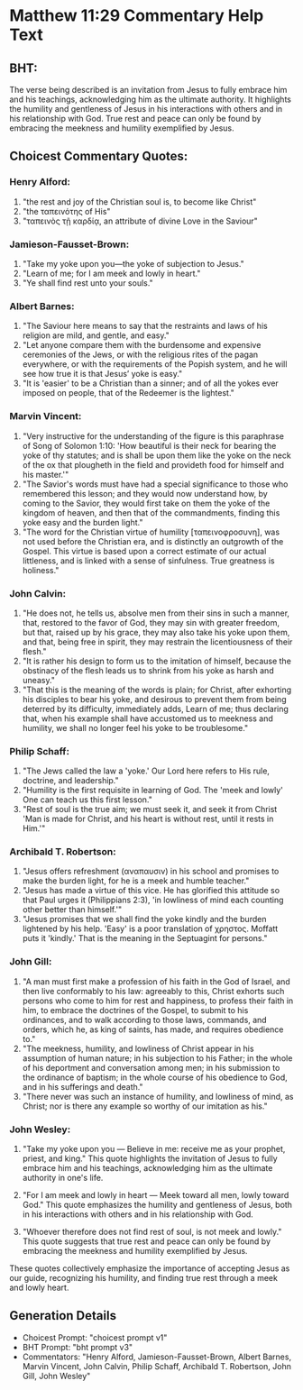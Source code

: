 # Matthew 11:29 Commentary Help Text

## BHT:
The verse being described is an invitation from Jesus to fully embrace him and his teachings, acknowledging him as the ultimate authority. It highlights the humility and gentleness of Jesus in his interactions with others and in his relationship with God. True rest and peace can only be found by embracing the meekness and humility exemplified by Jesus.

## Choicest Commentary Quotes:
### Henry Alford:
1. "the rest and joy of the Christian soul is, to become like Christ"
2. "the ταπεινότης of His"
3. "ταπεινὸς τῇ καρδίᾳ, an attribute of divine Love in the Saviour"

### Jamieson-Fausset-Brown:
1. "Take my yoke upon you—the yoke of subjection to Jesus." 
2. "Learn of me; for I am meek and lowly in heart." 
3. "Ye shall find rest unto your souls."

### Albert Barnes:
1. "The Saviour here means to say that the restraints and laws of his religion are mild, and gentle, and easy."
2. "Let anyone compare them with the burdensome and expensive ceremonies of the Jews, or with the religious rites of the pagan everywhere, or with the requirements of the Popish system, and he will see how true it is that Jesus’ yoke is easy."
3. "It is 'easier' to be a Christian than a sinner; and of all the yokes ever imposed on people, that of the Redeemer is the lightest."

### Marvin Vincent:
1. "Very instructive for the understanding of the figure is this paraphrase of Song of Solomon 1:10: 'How beautiful is their neck for bearing the yoke of thy statutes; and is shall be upon them like the yoke on the neck of the ox that plougheth in the field and provideth food for himself and his master.'"
2. "The Savior's words must have had a special significance to those who remembered this lesson; and they would now understand how, by coming to the Savior, they would first take on them the yoke of the kingdom of heaven, and then that of the commandments, finding this yoke easy and the burden light."
3. "The word for the Christian virtue of humility [ταπεινοφροσυνη], was not used before the Christian era, and is distinctly an outgrowth of the Gospel. This virtue is based upon a correct estimate of our actual littleness, and is linked with a sense of sinfulness. True greatness is holiness."

### John Calvin:
1. "He does not, he tells us, absolve men from their sins in such a manner, that, restored to the favor of God, they may sin with greater freedom, but that, raised up by his grace, they may also take his yoke upon them, and that, being free in spirit, they may restrain the licentiousness of their flesh."
2. "It is rather his design to form us to the imitation of himself, because the obstinacy of the flesh leads us to shrink from his yoke as harsh and uneasy."
3. "That this is the meaning of the words is plain; for Christ, after exhorting his disciples to bear his yoke, and desirous to prevent them from being deterred by its difficulty, immediately adds, Learn of me; thus declaring that, when his example shall have accustomed us to meekness and humility, we shall no longer feel his yoke to be troublesome."

### Philip Schaff:
1. "The Jews called the law a 'yoke.' Our Lord here refers to His rule, doctrine, and leadership."
2. "Humility is the first requisite in learning of God. The 'meek and lowly' One can teach us this first lesson."
3. "Rest of soul is the true aim; we must seek it, and seek it from Christ 'Man is made for Christ, and his heart is without rest, until it rests in Him.'"

### Archibald T. Robertson:
1. "Jesus offers refreshment (αναπαυσιν) in his school and promises to make the burden light, for he is a meek and humble teacher."
2. "Jesus has made a virtue of this vice. He has glorified this attitude so that Paul urges it (Philippians 2:3), 'in lowliness of mind each counting other better than himself.'"
3. "Jesus promises that we shall find the yoke kindly and the burden lightened by his help. 'Easy' is a poor translation of χρηστος. Moffatt puts it 'kindly.' That is the meaning in the Septuagint for persons."

### John Gill:
1. "A man must first make a profession of his faith in the God of Israel, and then live conformably to his law: agreeably to this, Christ exhorts such persons who come to him for rest and happiness, to profess their faith in him, to embrace the doctrines of the Gospel, to submit to his ordinances, and to walk according to those laws, commands, and orders, which he, as king of saints, has made, and requires obedience to."
2. "The meekness, humility, and lowliness of Christ appear in his assumption of human nature; in his subjection to his Father; in the whole of his deportment and conversation among men; in his submission to the ordinance of baptism; in the whole course of his obedience to God, and in his sufferings and death."
3. "There never was such an instance of humility, and lowliness of mind, as Christ; nor is there any example so worthy of our imitation as his."

### John Wesley:
1. "Take my yoke upon you — Believe in me: receive me as your prophet, priest, and king." This quote highlights the invitation of Jesus to fully embrace him and his teachings, acknowledging him as the ultimate authority in one's life.

2. "For I am meek and lowly in heart — Meek toward all men, lowly toward God." This quote emphasizes the humility and gentleness of Jesus, both in his interactions with others and in his relationship with God.

3. "Whoever therefore does not find rest of soul, is not meek and lowly." This quote suggests that true rest and peace can only be found by embracing the meekness and humility exemplified by Jesus.

These quotes collectively emphasize the importance of accepting Jesus as our guide, recognizing his humility, and finding true rest through a meek and lowly heart.


## Generation Details
- Choicest Prompt: "choicest prompt v1"
- BHT Prompt: "bht prompt v3"
- Commentators: "Henry Alford, Jamieson-Fausset-Brown, Albert Barnes, Marvin Vincent, John Calvin, Philip Schaff, Archibald T. Robertson, John Gill, John Wesley"
